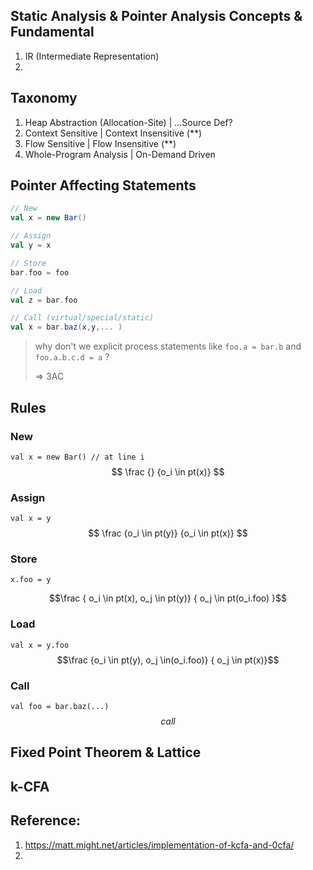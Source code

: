 ## Static Analysis & Pointer Analysis Concepts & Fundamental

1. IR (Intermediate Representation)
2.

## Taxonomy

1.  Heap Abstraction (Allocation-Site) | ...Source Def?
2.  Context Sensitive | Context Insensitive (\*\*)
3.  Flow Sensitive | Flow Insensitive (\*\*)
4.  Whole-Program Analysis | On-Demand Driven

## Pointer Affecting Statements

```scala
// New
val x = new Bar()

// Assign
val y = x

// Store
bar.foo = foo

// Load
val z = bar.foo

// Call (virtual/special/static)
val x = bar.baz(x,y,... )
```

> why don't we explicit process statements like `foo.a = bar.b` and `foo.a.b.c.d = a` ?
>
> => 3AC

## Rules

### New

`val x = new Bar() // at line i`
$$ \frac {} {o_i \in pt(x)} $$

### Assign

`val x = y`
$$ \frac {o_i \in pt(y)} {o_i \in pt(x)} $$

### Store

`x.foo = y`

```math
\frac { o_i \in pt(x), o_j \in pt(y)} { o_j \in pt(o_i.foo) }
```

### Load

`val x = y.foo`
$$\frac {o_i \in pt(y), o_j \in(o_i.foo)} { o_j \in pt(x)}$$

### Call

`val foo = bar.baz(...)`
$$ call $$

## Fixed Point Theorem & Lattice

## k-CFA

## Reference:

1. https://matt.might.net/articles/implementation-of-kcfa-and-0cfa/
2.

